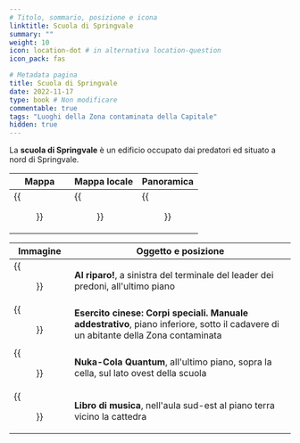 ```yaml
---
# Titolo, sommario, posizione e icona
linktitle: Scuola di Springvale
summary: ""
weight: 10
icon: location-dot # in alternativa location-question
icon_pack: fas

# Metadata pagina
title: Scuola di Springvale
date: 2022-11-17
type: book # Non modificare
commentable: true
tags: "Luoghi della Zona contaminata della Capitale"
hidden: true
---
```


<div class="fo3">


La **scuola di Springvale** è un edificio occupato dai predatori ed situato a nord di Springvale.

| Mappa                                         | Mappa locale                                              | Panoramica                                    |
| --------------------------------------------- | --------------------------------------------------------- | --------------------------------------------- |
| {{<figure src="fo3/Springvale_school_loc.webp">}} | {{<figure src="fo3/Springvale_School_lower_level_map.webp">}} | {{<figure src="fo3/Springvale_Elementary.webp">}} |

| Immagine                                                                                    | Oggetto e posizione                                                                                                                 |
| ------------------------------------------------------------------------------------------- | ----------------------------------------------------------------------------------------------------------------------------------- |
| {{<figure src="fo3/DuckAndCover_SpringvaleSchool.webp">}}                                       | **Al riparo!**,  a sinistra del terminale del leader dei predoni, all'ultimo piano                                                  |
| {{<figure src="fo3/Springvale_School_Ant_Cave_Chinese_Army_Special_Ops_Training_Manual.webp">}} | **Esercito cinese: Corpi speciali. Manuale addestrativo**, piano inferiore, sotto il cadavere di un abitante della Zona contaminata |
| {{<figure src="fo3/Springvale_School_Nuka-Cola_Quantum.webp">}}                                 | **Nuka-Cola Quantum**, all'ultimo piano, sopra la cella, sul lato ovest della scuola                                                |
| {{<figure src="fo3/Springvale_School_sheet_music_book.webp">}}                                  | **Libro di musica**, nell'aula sud-est al piano terra vicino la cattedra                                                            |

</div>